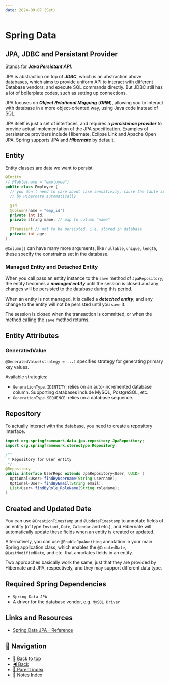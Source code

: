 ```yaml
---
date: 2024-09-07 (Sat)
---
```


# Spring Data

## JPA, JDBC and Persistant Provider

Stands for **_Java Persistant API_**.

JPA is abstraction on top of **_JDBC_**, which is an abstraction above
databases, which aims to provide uniform API to interact with different Database
vendors, and execute SQL commands directly. But JDBC still has a lot of
boilerplate codes, such as setting up connections.

JPA focuses on **_Object Relational Mapping_** (**_ORM_**), allowing you to
interact with database in a more object-oriented way, using Java code instead of
SQL.

JPA itself is just a set of interfaces, and requires a **_persistence
provider_** to provide actual implementation of the JPA specification. Examples
of persistence providers include Hibernate, Eclipse Link and Apache Open JPA.
Spring supports JPA and **_Hibernate_** by default.

## Entity

Entity classes are data we want to persist

```java
@Entity
// @Table(name = "employee")
public class Employee {
  // you don't need to care about case sensitivity, cause the table is created
  // by Hibernate automatically

  @Id
  @Column(name = "emp_id")
  private int id;
  private string mame; // map to column "name"

  @Transient // not to be persisted, i.e. stored in database
  private int age;
}
```

`@Column()` can have many more arguments, like `nullable`, `unique`, `length`,
these specify the constraints set in the database.

### Managed Entity and Detached Entity

When you call pass an entity instance to the `save` method of `JpaRepository`,
the entity becomes a **_managed entity_** until the session is closed and any
changes will be persisted to the database during this period.

When an entity is not managed, it is called a **_deteched entity_**, and any
change to the entity will not be persisted until you `save` it.

The session is closed when the transaction is committed, or when the method
calling the `save` method returns.

## Entity Attributes

### GeneratedValue

`@GeneratedValue(strategy = ...)` specifies strategy for generating primary key
values.

Available strategies:

- `GenerationType.IDENTITY`: relies on an auto-incremented database column.
  Supporting databases include MySQL, PostgreSQL, etc.
- `GenerationType.SEQUENCE`: relies on a database sequence.

## Repository

To actually interact with the database, you need to create a repository
interface.

```java
import org.springframework.data.jpa.repository.JpaRepository;
import org.springframework.stereotype.Repository;

/**
 * Repository for User entity
 */
@Repository
public interface UserRepo extends JpaRepository<User, UUID> {
  Optional<User> findByUsername(String username);
  Optional<User> findByEmail(String email);
  List<User> findByRole_RoleName(String roleName);
}
```

## Created and Updated Date

You can use `@CreationTimestamp` and `@UpdateTimestamp` to annotate fields of an
entity (of type `Instant`, `Date`, `Calendar` and etc.), and Hibernate will
automatically update these fields when an entity is created or updated.

Alternatively, you can use `@EnableJpaAuditing` annotation in your main Spring
application class, which enables the `@CreatedDate`, `@LastModifiedDate`, and
etc. that annotates fields in an entity.

Two approaches basically work the same, just that they are provided by Hibernate
and JPA, respectively, and they may support different data type.

## Required Spring Dependencies

- `Spring Data JPA`
- A driver for the database vendor, e.g. `MySQL Driver`

## Links and Resources

- [Spring Data JPA - Reference](https://docs.spring.io/spring-data/jpa/reference/index.html)

## 🧭 Navigation

- [🔼 Back to top](#spring-data)
- [◀️ Back](spring.md)
- [🔖 Parent index](../../../index.md)
- [📑 Notes Index](../../../index.md)
